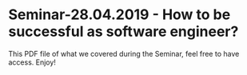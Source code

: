 # Seminar-28.04.2019 - How to be successful as software engineer?
This PDF file of what we covered during the Seminar, feel free to have access. Enjoy!

